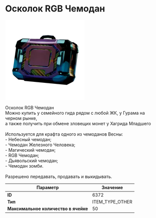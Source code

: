 # Осколок RGB Чемодан

![Item Image](../img/6372.webp?raw=true)

Осколок RGB Чемодан<br>Можно купить у семейного гида рядом с любой ЖК, у Гурама на черном рынке, <br>а также получить при обмене зловещих монет у Хагрида Младшего<br><br>Используется для крафта одного из чемоданов Весны:<br>- Небесный чемодан;<br>- Чемодан Железного Человека;<br>- Магический чемодан;<br>- RGB Чемодан;<br>- Дьявольский чемодан;<br>- Чемодан зомби.<br><br>Разрешено передавать, продавать и выкидывать.


| Параметр | Значение |
|----------|----------|
| **ID** | 6372 |
| **Тип** | ITEM_TYPE_OTHER |
| **Максимальное количество в ячейке** | 50 |

